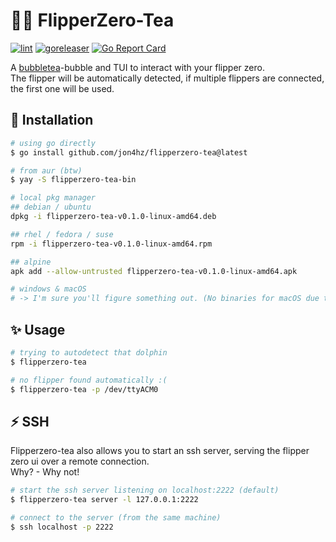 # 🐬🧋 FlipperZero-Tea
[![lint](https://github.com/jon4hz/flipperzero-tea/actions/workflows/lint.yml/badge.svg)](https://github.com/jon4hz/flipperzero-tea/actions/workflows/lint.yml)
[![goreleaser](https://github.com/jon4hz/flipperzero-tea/actions/workflows/goreleaser.yml/badge.svg)](https://github.com/jon4hz/flipperzero-tea/actions/workflows/goreleaser.yml)
[![Go Report Card](https://goreportcard.com/badge/github.com/jon4hz/flipperzero-tea)](https://goreportcard.com/report/github.com/jon4hz/flipperzero-tea)

A [bubbletea](https://github.com/charmbracelet/bubbletea)-bubble and TUI to interact with your flipper zero.  
The flipper will be automatically detected, if multiple flippers are connected, the first one will be used.

## 🚀 Installation
```bash
# using go directly
$ go install github.com/jon4hz/flipperzero-tea@latest

# from aur (btw)
$ yay -S flipperzero-tea-bin

# local pkg manager
## debian / ubuntu
dpkg -i flipperzero-tea-v0.1.0-linux-amd64.deb

## rhel / fedora / suse
rpm -i flipperzero-tea-v0.1.0-linux-amd64.rpm

## alpine
apk add --allow-untrusted flipperzero-tea-v0.1.0-linux-amd64.apk

# windows & macOS
# -> I'm sure you'll figure something out. (No binaries for macOS due to crosscompilation errors)
```

## ✨ Usage
```bash
# trying to autodetect that dolphin
$ flipperzero-tea

# no flipper found automatically :(
$ flipperzero-tea -p /dev/ttyACM0
```

## ⚡️ SSH
Flipperzero-tea also allows you to start an ssh server, serving the flipper zero ui over a remote connection.  
Why? - Why not!
```bash
# start the ssh server listening on localhost:2222 (default)
$ flipperzero-tea server -l 127.0.0.1:2222

# connect to the server (from the same machine)
$ ssh localhost -p 2222
```